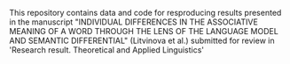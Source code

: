 This repository contains data and code for resproducing results presented in the manuscript "INDIVIDUAL DIFFERENCES IN THE ASSOCIATIVE MEANING OF A WORD THROUGH THE LENS OF THE LANGUAGE MODEL AND SEMANTIC DIFFERENTIAL" (Litvinova et al.) submitted for  review in 'Research result. Theoretical and Applied Linguistics'
